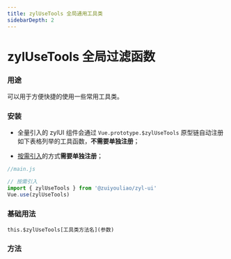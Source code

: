 ```yaml
---
title: zylUseTools 全局通用工具类
sidebarDepth: 2
---
```


# zylUseTools 全局过滤函数

### 用途

可以用于方便快捷的使用一些常用工具类。

### 安装

- 全量引入的 zylUI 组件会通过 `Vue.prototype.$zylUseTools` 原型链自动注册如下表格列举的工具函数，**不需要单独注册**；

- [按需引入](../get-start/#按需引用)的方式**需要单独注册**；

```js
//main.js

// 按需引入
import { zylUseTools } from '@zuiyouliao/zyl-ui'
Vue.use(zylUseTools)
```

### 基础用法

`this.$zylUseTools[工具类方法名](参数)`

### 方法

<zylUseTools-func></zylUseTools-func>
